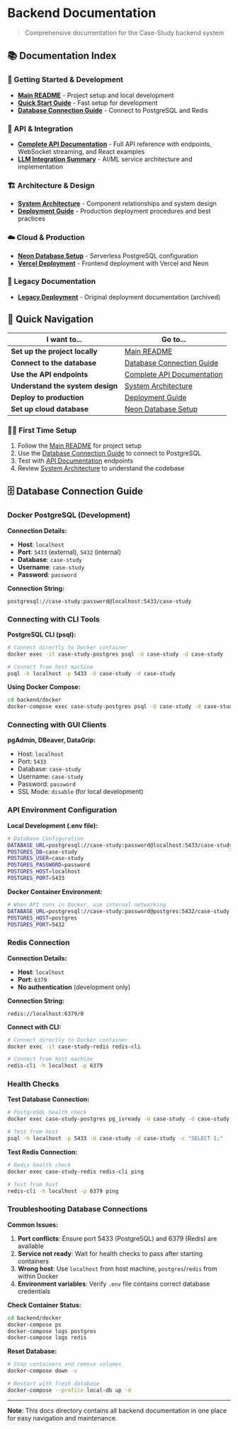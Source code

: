 # Backend Documentation

> Comprehensive documentation for the Case-Study backend system

## 📚 Documentation Index

### 🚀 Getting Started & Development
- [**Main README**](../README.md) - Project setup and local development
- [**Quick Start Guide**](QUICK_START.md) - Fast setup for development
- [**Database Connection Guide**](#%EF%B8%8F-database-connection-guide) - Connect to PostgreSQL and Redis

### 🔌 API & Integration
- [**Complete API Documentation**](API_DOCUMENTATION.md) - Full API reference with endpoints, WebSocket streaming, and React examples
- [**LLM Integration Summary**](LLM_INTEGRATION_SUMMARY.md) - AI/ML service architecture and implementation

### 🏗️ Architecture & Design
- [**System Architecture**](ARCHITECTURE.md) - Component relationships and system design
- [**Deployment Guide**](DEPLOYMENT_GUIDE.md) - Production deployment procedures and best practices

### ☁️ Cloud & Production
- [**Neon Database Setup**](NEON_SETUP.md) - Serverless PostgreSQL configuration
- [**Vercel Deployment**](DEPLOYMENT_VERCEL_NEON.md) - Frontend deployment with Vercel and Neon

### 📜 Legacy Documentation
- [**Legacy Deployment**](DEPLOYMENT.md) - Original deployment documentation (archived)

## 🚀 Quick Navigation

| I want to... | Go to... |
|---------------|----------|
| **Set up the project locally** | [Main README](../README.md) |
| **Connect to the database** | [Database Connection Guide](#%EF%B8%8F-database-connection-guide) |
| **Use the API endpoints** | [Complete API Documentation](API_DOCUMENTATION.md) |
| **Understand the system design** | [System Architecture](ARCHITECTURE.md) |
| **Deploy to production** | [Deployment Guide](DEPLOYMENT_GUIDE.md) |
| **Set up cloud database** | [Neon Database Setup](NEON_SETUP.md) |

### 🏃‍♂️ First Time Setup
1. Follow the [Main README](../README.md) for project setup
2. Use the [Database Connection Guide](#%EF%B8%8F-database-connection-guide) to connect to PostgreSQL
3. Test with [API Documentation](API_DOCUMENTATION.md) endpoints
4. Review [System Architecture](ARCHITECTURE.md) to understand the codebase

## 🗄️ Database Connection Guide

### Docker PostgreSQL (Development)

**Connection Details:**
- **Host**: `localhost`
- **Port**: `5433` (external), `5432` (internal)
- **Database**: `case-study`
- **Username**: `case-study`
- **Password**: `password`

**Connection String:**
```
postgresql://case-study:password@localhost:5433/case-study
```

### Connecting with CLI Tools

**PostgreSQL CLI (psql):**
```bash
# Connect directly to Docker container
docker exec -it case-study-postgres psql -U case-study -d case-study

# Connect from host machine
psql -h localhost -p 5433 -U case-study -d case-study
```

**Using Docker Compose:**
```bash
cd backend/docker
docker-compose exec case-study-postgres psql -U case-study -d case-study
```

### Connecting with GUI Clients

**pgAdmin, DBeaver, DataGrip:**
- Host: `localhost`
- Port: `5433`
- Database: `case-study`
- Username: `case-study`
- Password: `password`
- SSL Mode: `disable` (for local development)

### API Environment Configuration

**Local Development (.env file):**
```bash
# Database Configuration
DATABASE_URL=postgresql://case-study:password@localhost:5433/case-study
POSTGRES_DB=case-study
POSTGRES_USER=case-study
POSTGRES_PASSWORD=password
POSTGRES_HOST=localhost
POSTGRES_PORT=5433
```

**Docker Container Environment:**
```bash
# When API runs in Docker, use internal networking
DATABASE_URL=postgresql://case-study:password@postgres:5432/case-study
POSTGRES_HOST=postgres
POSTGRES_PORT=5432
```

### Redis Connection

**Connection Details:**
- **Host**: `localhost`
- **Port**: `6379`
- **No authentication** (development only)

**Connection String:**
```
redis://localhost:6379/0
```

**Connect with CLI:**
```bash
# Connect directly to Docker container
docker exec -it case-study-redis redis-cli

# Connect from host machine
redis-cli -h localhost -p 6379
```

### Health Checks

**Test Database Connection:**
```bash
# PostgreSQL health check
docker exec case-study-postgres pg_isready -U case-study -d case-study

# Test from host
psql -h localhost -p 5433 -U case-study -d case-study -c "SELECT 1;"
```

**Test Redis Connection:**
```bash
# Redis health check
docker exec case-study-redis redis-cli ping

# Test from host
redis-cli -h localhost -p 6379 ping
```

### Troubleshooting Database Connections

**Common Issues:**

1. **Port conflicts**: Ensure port 5433 (PostgreSQL) and 6379 (Redis) are available
2. **Service not ready**: Wait for health checks to pass after starting containers
3. **Wrong host**: Use `localhost` from host machine, `postgres`/`redis` from within Docker
4. **Environment variables**: Verify `.env` file contains correct database credentials

**Check Container Status:**
```bash
cd backend/docker
docker-compose ps
docker-compose logs postgres
docker-compose logs redis
```

**Reset Database:**
```bash
# Stop containers and remove volumes
docker-compose down -v

# Restart with fresh database
docker-compose --profile local-db up -d
```

---

**Note**: This docs directory contains all backend documentation in one place for easy navigation and maintenance.